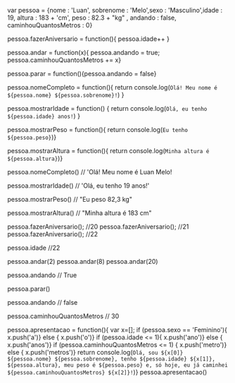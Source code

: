 
var pessoa = {nome : 'Luan', sobrenome : 'Melo',sexo : 'Masculino',idade : 19, altura : 183 + 'cm', peso : 82.3 + "kg" , andando : false, caminhouQuantosMetros : 0}

pessoa.fazerAniversario = function(){ pessoa.idade++ }


pessoa.andar = function(x){ pessoa.andando = true; pessoa.caminhouQuantosMetros += x}

pessoa.parar = function(){pessoa.andando = false}


pessoa.nomeCompleto = function(){
return console.log(`Olá! Meu nome é ${pessoa.nome} ${pessoa.sobrenome}!`)
}

pessoa.mostrarIdade = function() {
return console.log(`Olá, eu tenho ${pessoa.idade} anos!`)
}

pessoa.mostrarPeso = function(){
return console.log(`Eu tenho ${pessoa.peso}`)}


pessoa.mostrarAltura = function(){
return console.log(`Minha altura é ${pessoa.altura}`)}

pessoa.nomeCompleto() // 'Olá! Meu nome é Luan Melo!


pessoa.mostrarIdade() // 'Olá, eu tenho 19 anos!'


pessoa.mostrarPeso() // "Eu peso 82,3 kg"


pessoa.mostrarAltura() // "Minha altura é 183 cm"


pessoa.fazerAniversario(); //20
pessoa.fazerAniversario(); //21
pessoa.fazerAniversario(); //22


pessoa.idade //22


pessoa.andar(2)
pessoa.andar(8)
pessoa.andar(20)


pessoa.andando // True


pessoa.parar()


pessoa.andando // false


pessoa.caminhouQuantosMetros // 30


pessoa.apresentacao = function(){
var x=[];
if (pessoa.sexo == 'Feminino'){
x.push('a')} else { x.push('o')}
if (pessoa.idade <= 1){
x.push('ano')} else { x.push('anos')}
if (pessoa.caminhouQuantosMetros <= 1) {
x.push('metro')} else { x.push('metros')}
return console.log(`Olá, sou ${x[0]} ${pessoa.nome} ${pessoa.sobrenome}, tenho ${pessoa.idade} ${x[1]}, ${pessoa.altura}, meu peso é ${pessoa.peso} e, só hoje, eu já caminhei ${pessoa.caminhouQuantosMetros} ${x[2]}!`)}
pessoa.apresentacao()
